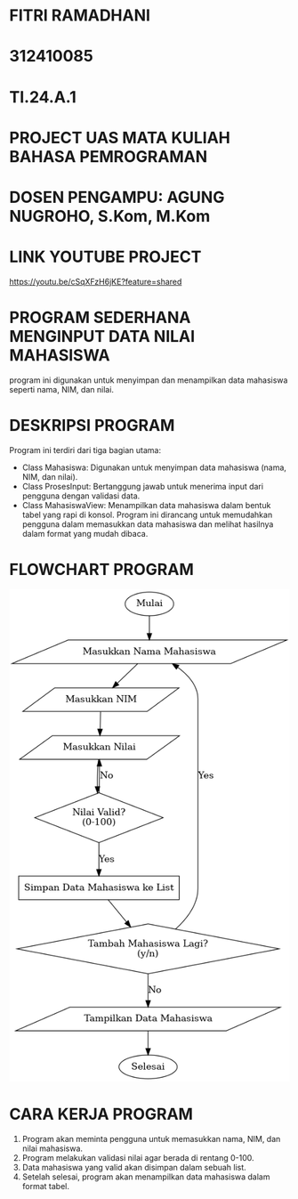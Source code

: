# FITRI RAMADHANI 
# 312410085
# TI.24.A.1
# PROJECT UAS MATA KULIAH BAHASA PEMROGRAMAN
# DOSEN PENGAMPU: AGUNG NUGROHO, S.Kom, M.Kom

# LINK YOUTUBE PROJECT
https://youtu.be/cSqXFzH6jKE?feature=shared

# PROGRAM SEDERHANA MENGINPUT DATA NILAI MAHASISWA
program ini digunakan untuk menyimpan dan menampilkan data mahasiswa seperti nama, NIM, dan nilai.

# DESKRIPSI PROGRAM
Program ini terdiri dari tiga bagian utama:
- Class Mahasiswa: Digunakan untuk menyimpan data mahasiswa (nama, NIM, dan nilai).
- Class ProsesInput: Bertanggung jawab untuk menerima input dari pengguna dengan validasi data.
- Class MahasiswaView: Menampilkan data mahasiswa dalam bentuk tabel yang rapi di konsol.
Program ini dirancang untuk memudahkan pengguna dalam memasukkan data mahasiswa dan melihat hasilnya dalam format yang mudah dibaca.

# FLOWCHART PROGRAM
![Flowchart](https://github.com/fitrirmdhni22/UAS-OOP-Menginput-Data-Nilai-Mahasiswa/blob/main/flowchart_mahasiswa.png?raw=true)

# CARA KERJA PROGRAM
1. Program akan meminta pengguna untuk memasukkan nama, NIM, dan nilai mahasiswa.
2. Program melakukan validasi nilai agar berada di rentang 0-100.
3. Data mahasiswa yang valid akan disimpan dalam sebuah list.
4. Setelah selesai, program akan menampilkan data mahasiswa dalam format tabel.
